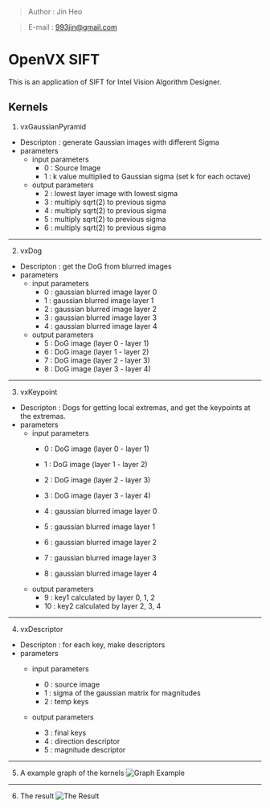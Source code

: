 > Author : Jin Heo

> E-mail : 993jin@gmail.com

OpenVX SIFT
=============
This is an application of SIFT for Intel Vision Algorithm Designer.

Kernels
-------------
1. vxGaussianPyramid
* Descripton : generate Gaussian images with different Sigma
* parameters
  * input parameters
    * 0 : Source Image
    * 1 : k value multiplied to Gaussian sigma (set k for each octave)
  * output parameters
    * 2 : lowest layer image with lowest sigma
    * 3 : multiply sqrt(2) to previous sigma
    * 4 : multiply sqrt(2) to previous sigma
    * 5 : multiply sqrt(2) to previous sigma
    * 6 : multiply sqrt(2) to previous sigma
-----------------------------------------------------
2. vxDog
* Descripton : get the DoG from blurred images
* parameters
  * input parameters
    * 0 : gaussian blurred image layer 0
    * 1 : gaussian blurred image layer 1
    * 2 : gaussian blurred image layer 2
    * 3 : gaussian blurred image layer 3
    * 4 : gaussian blurred image layer 4
  * output parameters
    * 5 : DoG image (layer 0 - layer 1)
    * 6 : DoG image (layer 1 - layer 2)
    * 7 : DoG image (layer 2 - layer 3)
    * 8 : DoG image (layer 3 - layer 4)
-----------------------------------------------------
3. vxKeypoint
* Descripton : Dogs for getting local extremas, and get the keypoints at the extremas.
* parameters
  * input parameters
    * 0 : DoG image (layer 0 - layer 1)
    * 1 : DoG image (layer 1 - layer 2)
    * 2 : DoG image (layer 2 - layer 3)
    * 3 : DoG image (layer 3 - layer 4)

    * 4 : gaussian blurred image layer 0
    * 5 : gaussian blurred image layer 1
    * 6 : gaussian blurred image layer 2
    * 7 : gaussian blurred image layer 3
    * 8 : gaussian blurred image layer 4
  * output parameters
    * 9 : key1 calculated by layer 0, 1, 2
    * 10 : key2 calculated by layer 2, 3, 4
-----------------------------------------------------
4. vxDescriptor
* Descripton : for each key, make descriptors
* parameters
  * input parameters
    * 0 : source image
    * 1 : sigma of the gaussian matrix for magnitudes
    * 2 : temp keys

  * output parameters
    * 3 : final keys
    * 4 : direction descriptor
    * 5 : magnitude descriptor
----------------------------------------------------
5. A example graph of the kernels
![Graph Example](https://github.com/sajjadt/vision_fpga_acceleration/blob/master/openVX/SIFT/graph.jpg "Sample Graph of SIFT with VAD")
----------------------------------------------------
6. The result
![The Result](https://github.com/sajjadt/vision_fpga_acceleration/blob/master/openVX/SIFT/example.jpg "The result of SIFT")

